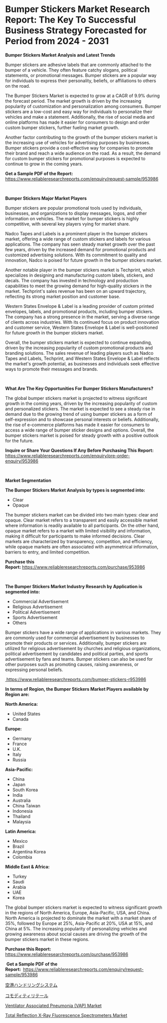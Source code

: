 <p><h1>Bumper Stickers Market Research Report: The Key To Successful Business Strategy Forecasted for Period from 2024 - 2031</h1></p><p><strong>Bumper Stickers Market Analysis and Latest Trends</strong></p>
<p><p>Bumper stickers are adhesive labels that are commonly attached to the bumper of a vehicle. They often feature catchy slogans, political statements, or promotional messages. Bumper stickers are a popular way for individuals to express their personality, beliefs, or affiliations to others on the road.</p><p>The Bumper Stickers Market is expected to grow at a CAGR of 9.9% during the forecast period. The market growth is driven by the increasing popularity of customization and personalization among consumers. Bumper stickers are a low-cost and easy way for individuals to personalize their vehicles and make a statement. Additionally, the rise of social media and online platforms has made it easier for consumers to design and order custom bumper stickers, further fueling market growth.</p><p>Another factor contributing to the growth of the bumper stickers market is the increasing use of vehicles for advertising purposes by businesses. Bumper stickers provide a cost-effective way for companies to promote their brand and reach a wide audience on the road. As a result, the demand for custom bumper stickers for promotional purposes is expected to continue to grow in the coming years.</p></p>
<p><strong>Get a Sample PDF of the Report:&nbsp;</strong> <a href="https://www.reliableresearchreports.com/enquiry/request-sample/953986">https://www.reliableresearchreports.com/enquiry/request-sample/953986</a></p>
<p>&nbsp;</p>
<p><strong>Bumper Stickers Major Market Players</strong></p>
<p><p>Bumper stickers are popular promotional tools used by individuals, businesses, and organizations to display messages, logos, and other information on vehicles. The market for bumper stickers is highly competitive, with several key players vying for market share.</p><p>Nadco Tapes and Labels is a prominent player in the bumper stickers market, offering a wide range of custom stickers and labels for various applications. The company has seen steady market growth over the past few years, driven by the increased demand for promotional products and customized advertising solutions. With its commitment to quality and innovation, Nadco is poised for future growth in the bumper stickers market.</p><p>Another notable player in the bumper stickers market is Techprint, which specializes in designing and manufacturing custom labels, stickers, and decals. The company has invested in technology and production capabilities to meet the growing demand for high-quality stickers in the market. Techprint's sales revenue has been on an upward trajectory, reflecting its strong market position and customer base.</p><p>Western States Envelope & Label is a leading provider of custom printed envelopes, labels, and promotional products, including bumper stickers. The company has a strong presence in the market, serving a diverse range of clients across industries. With its continued focus on product innovation and customer service, Western States Envelope & Label is well-positioned for future growth in the bumper stickers market.</p><p>Overall, the bumper stickers market is expected to continue expanding, driven by the increasing popularity of custom promotional products and branding solutions. The sales revenue of leading players such as Nadco Tapes and Labels, Techprint, and Western States Envelope & Label reflects the market's growth potential, as businesses and individuals seek effective ways to promote their messages and brands.</p></p>
<p>&nbsp;</p>
<p><strong>What Are The Key Opportunities For Bumper Stickers Manufacturers?</strong></p>
<p><p>The global bumper stickers market is projected to witness significant growth in the coming years, driven by the increasing popularity of custom and personalized stickers. The market is expected to see a steady rise in demand due to the growing trend of using bumper stickers as a form of self-expression and to showcase personal interests or beliefs. Additionally, the rise of e-commerce platforms has made it easier for consumers to access a wide range of bumper sticker designs and options. Overall, the bumper stickers market is poised for steady growth with a positive outlook for the future.</p></p>
<p><strong>Inquire or Share Your Questions If Any Before Purchasing This Report:</strong> <a href="https://www.reliableresearchreports.com/enquiry/pre-order-enquiry/953986">https://www.reliableresearchreports.com/enquiry/pre-order-enquiry/953986</a></p>
<p>&nbsp;</p>
<p><strong>Market Segmentation</strong></p>
<p><strong>The Bumper Stickers Market Analysis by types is segmented into:</strong></p>
<p><ul><li>Clear</li><li>Opaque</li></ul></p>
<p><p>The bumper stickers market can be divided into two main types: clear and opaque. Clear market refers to a transparent and easily accessible market where information is readily available to all participants. On the other hand, opaque market refers to a market with limited visibility and information, making it difficult for participants to make informed decisions. Clear markets are characterized by transparency, competition, and efficiency, while opaque markets are often associated with asymmetrical information, barriers to entry, and limited competition.</p></p>
<p><strong>Purchase this Report:&nbsp;</strong><a href="https://www.reliableresearchreports.com/purchase/953986">https://www.reliableresearchreports.com/purchase/953986</a></p>
<p>&nbsp;</p>
<p><strong>The Bumper Stickers Market Industry Research by Application is segmented into:</strong></p>
<p><ul><li>Commercial Advertisement</li><li>Religious Advertisement</li><li>Political Advertisement</li><li>Sports Advertisement</li><li>Others</li></ul></p>
<p><p>Bumper stickers have a wide range of applications in various markets. They are commonly used for commercial advertisement by businesses to promote their products or services. Additionally, bumper stickers are utilized for religious advertisement by churches and religious organizations, political advertisement by candidates and political parties, and sports advertisement by fans and teams. Bumper stickers can also be used for other purposes such as promoting causes, raising awareness, or expressing personal beliefs.</p></p>
<p><a href="https://www.reliableresearchreports.com/bumper-stickers-r953986">&nbsp;https://www.reliableresearchreports.com/bumper-stickers-r953986</a></p>
<p><strong>In terms of Region, the Bumper Stickers Market Players available by Region are:</strong></p>
<p>
    <p> <strong> North America: </strong>
        <ul>
            <li>United States</li>
            <li>Canada</li>
        </ul>
        </p> 
    <p> <strong> Europe: </strong>
        <ul>
            <li>Germany</li>
            <li>France</li>
            <li>U.K.</li>
            <li>Italy</li>
            <li>Russia</li>
        </ul>
        </p> 
    <p> <strong> Asia-Pacific: </strong>
        <ul>
            <li>China</li>
            <li>Japan</li>
            <li>South Korea</li>
            <li>India</li>
            <li>Australia</li>
            <li>China Taiwan</li>
            <li>Indonesia</li>
            <li>Thailand</li>
            <li>Malaysia</li>
        </ul>
        </p> 
    <p> <strong> Latin America: </strong>
        <ul>
            <li>Mexico</li>
            <li>Brazil</li>
            <li>Argentina Korea</li>
            <li>Colombia</li>
        </ul>
        </p> 
    <p> <strong> Middle East & Africa: </strong>
        <ul>
            <li>Turkey</li>
            <li>Saudi</li>
            <li>Arabia</li>
            <li>UAE</li>
            <li>Korea</li>
        </ul>
    </p>
    </p>
<p><p>The global bumper stickers market is expected to witness significant growth in the regions of North America, Europe, Asia-Pacific, USA, and China. North America is projected to dominate the market with a market share of 35%, followed by Europe at 25%, Asia-Pacific at 20%, USA at 15%, and China at 5%. The increasing popularity of personalizing vehicles and growing awareness about social causes are driving the growth of the bumper stickers market in these regions.</p></p>
<p><strong>Purchase this Report: </strong><a href="https://www.reliableresearchreports.com/purchase/953986">https://www.reliableresearchreports.com/purchase/953986</a></p>
<p>&nbsp;<strong>Get a Sample PDF of the Report:&nbsp;&nbsp;</strong><a href="https://www.reliableresearchreports.com/enquiry/request-sample/953986">https://www.reliableresearchreports.com/enquiry/request-sample/953986</a></p>
<p><strong></strong></p>
<p><p><a href="https://medium.com/@lauriank/%E7%A9%BA%E6%B8%AF%E5%8F%96%E6%89%B1%E3%82%B7%E3%82%B9%E3%83%86%E3%83%A0%E5%B8%82%E5%A0%B4-2031%E5%B9%B4%E3%81%BE%E3%81%A7%E3%81%AE%E6%88%90%E5%8A%9F%E3%81%99%E3%82%8B%E3%83%93%E3%82%B8%E3%83%8D%E3%82%B9%E6%88%A6%E7%95%A5%E3%81%AE%E9%8D%B5%E3%82%92%E4%BA%88%E6%B8%AC-e618fc8964af">空港ハンドリングシステム</a></p><p><a href="https://medium.com/@dominicalsop1/%E5%95%86%E5%93%81%E5%B0%8F%E5%A3%B2%E5%B8%82%E5%A0%B4-%E5%B8%82%E5%A0%B4%E3%82%B7%E3%82%A7%E3%82%A2-%E5%B8%82%E5%A0%B4%E3%83%88%E3%83%AC%E3%83%B3%E3%83%89-%E5%B0%86%E6%9D%A5%E3%81%AE%E6%88%90%E9%95%B7%E3%82%92%E6%8E%A2%E3%82%8B-2da0541fe081">コモディティリテール</a></p><p><a href="https://www.linkedin.com/pulse/ventilator-associated-pneumonia-vap-market-size-trends-complete-uk0ec">Ventilator Associated Pneumonia (VAP) Market</a></p><p><a href="https://www.linkedin.com/pulse/total-reflection-x-ray-fluorescence-spectrometers-market-ccane">Total Reflection X-Ray Fluorescence Spectrometers Market</a></p></p>